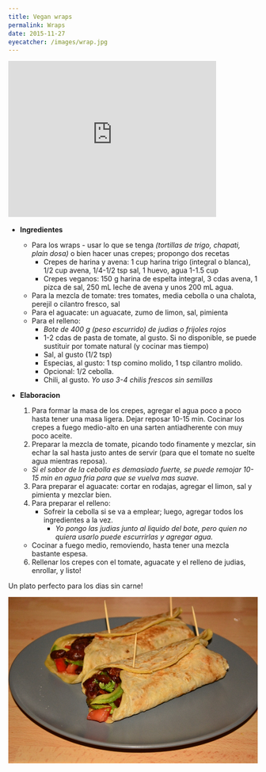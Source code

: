 ```yaml
---
title: Vegan wraps
permalink: Wraps
date: 2015-11-27
eyecatcher: /images/wrap.jpg
---
```


<iframe width="420" height="315" src="http://www.youtube.com/embed/s8VdRtZaoYw" frameborder="0"
allowfullscreen></iframe>

* **Ingredientes**
  * Para los wraps - usar lo que se tenga _(tortillas de trigo, chapati, plain dosa)_ o bien hacer unas crepes; propongo dos recetas
     - Crepes de harina y avena: 1 cup harina trigo (integral o blanca), 1/2 cup avena, 1/4-1/2 tsp sal, 1 huevo, agua 1-1.5 cup
     - Crepes veganos: 150 g harina de espelta integral, 3 cdas avena, 1 pizca de sal, 250 mL leche de avena y unos 200 mL agua.
  * Para la mezcla de tomate: tres tomates, media cebolla o una chalota, perejil o cilantro fresco, sal
  * Para el aguacate: un aguacate, zumo de limon, sal, pimienta
  * Para el relleno:
     - _Bote de 400 g (peso escurrido) de judias o frijoles rojos_
     - 1-2 cdas de pasta de tomate, al gusto. Si no disponible, se puede sustituir por tomate natural (y cocinar mas tiempo)
     - Sal, al gusto (1/2 tsp)
     - Especias, al gusto: 1 tsp comino molido, 1 tsp cilantro molido.
     - Opcional: 1/2 cebolla. 
     - Chili, al gusto. _Yo uso 3-4 chilis frescos sin semillas_

* **Elaboracion**
  1. Para formar la masa de los crepes, agregar el agua poco a poco hasta tener una masa ligera. Dejar reposar 10-15 min. Cocinar los crepes a fuego medio-alto en una sarten antiadherente con muy poco aceite.
  2. Preparar la mezcla de tomate, picando todo finamente y mezclar, sin echar la sal hasta justo antes de servir (para que el tomate no suelte agua mientras reposa).
    * _Si el sabor de la cebolla es demasiado fuerte, se puede remojar 10-15 min en agua fria para que se vuelva mas suave._
  3. Para preparar el aguacate: cortar en rodajas, agregar el limon, sal y pimienta y mezclar bien. 
  4. Para preparar el relleno: 
     * Sofreir la cebolla si se va a emplear; luego, agregar todos los ingredientes a la vez. 
        * _Yo pongo las judias junto al liquido del bote, pero quien no quiera usarlo puede escurrirlas y agregar agua._
    * Cocinar a fuego medio, removiendo, hasta tener una mezcla bastante espesa.
  6. Rellenar los crepes con el tomate, aguacate y el relleno de judias, enrollar, y listo!

Un plato perfecto para los dias sin carne!



![VegetarianWrap](/images/wrap.jpg)
